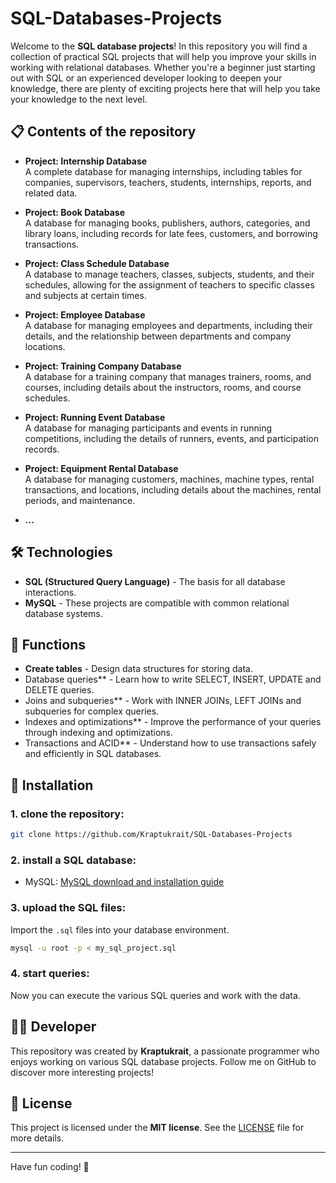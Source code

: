 
# SQL-Databases-Projects

Welcome to the **SQL database projects**! In this repository you will find a collection of practical SQL projects that will help you improve your skills in working with relational databases. Whether you're a beginner just starting out with SQL or an experienced developer looking to deepen your knowledge, there are plenty of exciting projects here that will help you take your knowledge to the next level.

## 📋 Contents of the repository

- **Project: Internship Database**  
A complete database for managing internships, including tables for companies, supervisors, teachers, students, internships, reports, and related data.

- **Project: Book Database**  
  A database for managing books, publishers, authors, categories, and library loans, including records for late fees, customers, and borrowing transactions.

- **Project: Class Schedule Database**  
  A database to manage teachers, classes, subjects, students, and their schedules, allowing for the assignment of teachers to specific classes and subjects at certain times.

- **Project: Employee Database**  
  A database for managing employees and departments, including their details, and the relationship between departments and company locations.

- **Project: Training Company Database**  
  A database for a training company that manages trainers, rooms, and courses, including details about the instructors, rooms, and course schedules.

- **Project: Running Event Database**  
  A database for managing participants and events in running competitions, including the details of runners, events, and participation records.

- **Project: Equipment Rental Database**  
  A database for managing customers, machines, machine types, rental transactions, and locations, including details about the machines, rental periods, and maintenance.
- **...**  

## 🛠️ Technologies

- **SQL (Structured Query Language)** - The basis for all database interactions.
- **MySQL** - These projects are compatible with common relational database systems.

## 🚀 Functions

- **Create tables** - Design data structures for storing data.
- Database queries** - Learn how to write SELECT, INSERT, UPDATE and DELETE queries.
- Joins and subqueries** - Work with INNER JOINs, LEFT JOINs and subqueries for complex queries.
- Indexes and optimizations** - Improve the performance of your queries through indexing and optimizations.
- Transactions and ACID** - Understand how to use transactions safely and efficiently in SQL databases.

## 🔧 Installation

### 1. clone the repository:

```bash
git clone https://github.com/Kraptukrait/SQL-Databases-Projects
```

### 2. install a SQL database:

- MySQL: [MySQL download and installation guide](https://dev.mysql.com/downloads/)


### 3. upload the SQL files:

Import the `.sql` files into your database environment.

```bash
mysql -u root -p < my_sql_project.sql
```

### 4. start queries:

Now you can execute the various SQL queries and work with the data.

## 👨‍💻 Developer

This repository was created by **Kraptukrait**, a passionate programmer who enjoys working on various SQL database projects. Follow me on GitHub to discover more interesting projects!

## 📢 License

This project is licensed under the **MIT license**. See the [LICENSE](LICENSE) file for more details.

---

Have fun coding! 🚀

